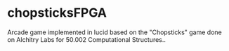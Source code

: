 # chopsticksFPGA
Arcade game implemented in lucid based on the "Chopsticks" game done on Alchitry Labs for 50.002 Computational Structures..
